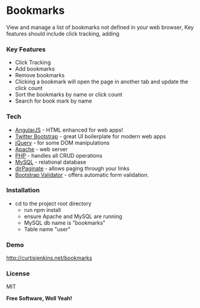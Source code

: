 # Bookmarks

View and manage a list of bookmarks not defined in your web browser, Key features should include click tracking, adding

### Key Features
-  Click Tracking
-  Add bookmarks
-  Remove bookmarks
-  Clicking a bookmark will open the page in another tab and update the click count
-  Sort the bookmarks by name or click count
-  Search for book mark by name

### Tech

* [AngularJS] - HTML enhanced for web apps!
* [Twitter Bootstrap] - great UI boilerplate for modern web apps
* [jQuery] - for some DOM manipulations
* [Apache] - web server
* [PHP] - handles all CRUD operations
* [MySQL] - relational database
* [dirPaginate] - allows paging through your links
* [Bootstrap Validator] - offers automatic form validation.

### Installation
  - cd to the project root directory
    * run npm install
    * ensure Apache and MySQL are running
    * MySQL db name is "bookmarks"
    * Table name "user"

### Demo

http://curtisjenkins.net/bookmarks


### License

MIT


**Free Software, Well Yeah!**

[//]: # (These are reference links used in the body of this note and get stripped out when the markdown processor does its job. There is no need to format nicely because it shouldn't be seen. Thanks SO - http://stackoverflow.com/questions/4823468/store-comments-in-markdown-syntax)


   [PHP]: <http://www.php.net/>
   [MySQL]: <http://mysql.com>
   [Apache]: <http://apache.org>
   [Twitter Bootstrap]: <http://twitter.github.com/bootstrap/>
   [express]: <http://expressjs.com>
   [AngularJS]: <http://angularjs.org>
   [jQuery]: <http://jquery.com>
   [dirPaginate]: <http://code.ciphertrick.com/2015/06/01/search-sort-and-pagination-ngrepeat-angularjs/>
   [Bootstrap Validator]: <https://github.com/1000hz/bootstrap-validator>

